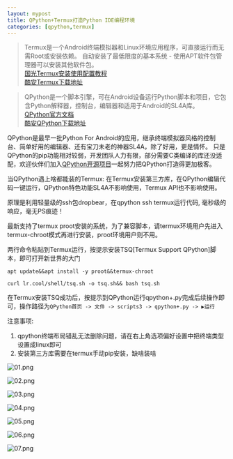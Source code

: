 ```yaml
---
layout: mypost
title: QPython+Termux打造Python IDE编程环境
categories: [qpython,termux]
---
```


> Termux是一个Android终端模拟器和Linux环境应用程序，可直接运行而无需Root或安装依赖。 自动安装了最低限度的基本系统 - 使用APT软件包管理器可以安装其他软件包。<br /><a href="https://www.sqlsec.com/2018/05/termux.html?yyue=a21bo.50862.201879">国光Termux安装使用配置教程</a><br />
<a href="https://www.coolapk.com/apk/com.termux">酷安Termux下载地址</a>

> QPython是一个脚本引擎，可在Android设备运行Python脚本和项目，它包含Python解释器，控制台，编辑器和适用于Android的SL4A库。 <br /><a href="https://www.qpython.org/zhindex.html">QPython官方文档</a><br /><a href="https://www.coolapk.com/apk/com.hipipal.qpyplus">酷安QPython下载地址</a>

QPython是最早一批Python For Android的应用，继承终端模拟器风格的控制台、简单好用的编辑器、还有宝刀未老的神器SL4A，除了好用，更是情怀。 只是QPython的pip功能相对较弱，开发团队人力有限，部分需要C类编译的库还没适配，欢迎伙伴们加入<a href="https://github.com/qpython-android">QPython开源项目</a>一起努力把QPython打造得更加极客。

当QPython遇上啥都能装的Termux: 在Termux安装第三方库，在QPython编辑代码一键运行，QPython特色功能SL4A不影响使用，Termux API也不影响使用。

原理是利用轻量级的ssh包dropbear，在qpython ssh termux运行代码, 毫秒级的响应，毫无PS痕迹！

最新支持了termux proot安装的系统，为了兼容脚本，请termux环境用户先进入termux-chroot模式再进行安装，proot环境用户则不用。

两行命令粘贴到Termux运行，按提示安装TSQ[Termux Support QPython]脚本，即可打开新世界的大门

```shell
apt update&&apt install -y proot&&termux-chroot

curl lr.cool/shell/tsq.sh -o tsq.sh&& bash tsq.sh
```
在Termux安装TSQ成功后，按提示到QPython运行qpython+.py完成后续操作即可，操作路径为`QPython首页 -> 文件 -> scripts3 -> qpython+.py -> ▶运行`

注意事项:  
1. qpython终端布局错乱无法删除问题，请在右上角选项偏好设置中把终端类型设置成linux即可 
2. 安装第三方库需要在termux手动pip安装，缺啥装啥

![01.png](01.png)

![02.png](02.png)

![03.png](03.png)

![04.png](04.png)

![05.png](05.png)

![06.png](06.png)

![07.png](07.png)